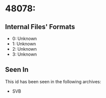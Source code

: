 # 48078: 

## Internal Files' Formats
- 0: Unknown
- 1: Unknown
- 2: Unknown
- 3: Unknown

## Seen In

This id has been seen in the following archives:  

- SVB  
